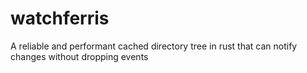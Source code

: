 # watchferris
A reliable and performant cached directory tree in rust that can notify changes without dropping events
